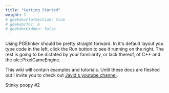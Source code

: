 ```yaml
---
title: "Getting Started"
weight: 1
# geekdocFlatSection: true
# geekdocToc: 6
# geekdocHidden: false
---
```


Using PGEtinker should be pretty straight forward. In it's default layout you type
code in the left, click the Run button to see it running on the right. The rest
is going to be dictated by your familiarity, or lack thereof, of C++ and the
olc::PixelGameEngine.

This wiki will contain examples and tutorials. Until these docs are fleshed out I
invite you to check out [Javid's youtube channel](https://youtube.com/@javidx9).

Stinky poopy #2
